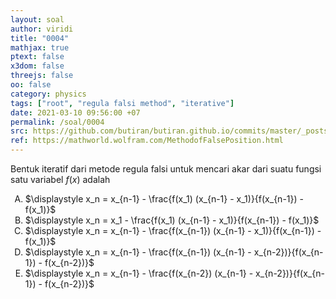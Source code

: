 ```yaml
---
layout: soal
author: viridi
title: "0004"
mathjax: true
ptext: false
x3dom: false
threejs: false
oo: false
category: physics
tags: ["root", "regula falsi method", "iterative"]
date: 2021-03-10 09:56:00 +07
permalink: /soal/0004
src: https://github.com/butiran/butiran.github.io/commits/master/_posts/soal/00/2021-03-10-regula-falsi-method.md
ref: https://mathworld.wolfram.com/MethodofFalsePosition.html
---
```

Bentuk iteratif dari metode regula falsi untuk mencari akar dari suatu fungsi satu variabel $f(x)$ adalah

<ol type="A">
<li>$\displaystyle x_n = x_{n-1} - \frac{f(x_1) (x_{n-1} - x_1)}{f(x_{n-1}) - f(x_1)}$
<li>$\displaystyle x_n = x_1 - \frac{f(x_1) (x_{n-1} - x_1)}{f(x_{n-1}) - f(x_1)}$
<li>$\displaystyle x_n = x_{n-1} - \frac{f(x_{n-1}) (x_{n-1} - x_1)}{f(x_{n-1}) - f(x_1)}$
<li>$\displaystyle x_n = x_{n-1} - \frac{f(x_{n-1}) (x_{n-1} - x_{n-2})}{f(x_{n-1}) - f(x_{n-2})}$
<li>$\displaystyle x_n = x_{n-1} - \frac{f(x_{n-2}) (x_{n-1} - x_{n-2})}{f(x_{n-1}) - f(x_{n-2})}$
